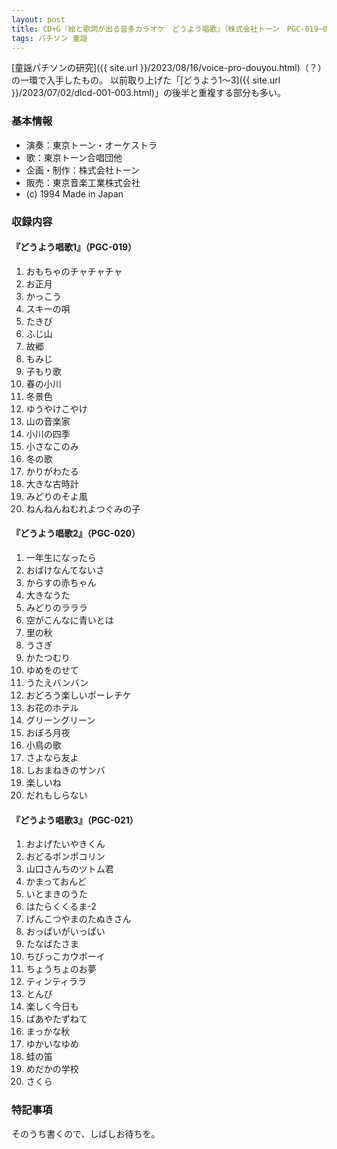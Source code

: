 ```yaml
---
layout: post
title: CD+G『絵と歌詞が出る音多カラオケ　どうよう唱歌』（株式会社トーン　PGC-019~021）
tags: パチソン 童謡
---
```


[童謡パチソンの研究]({{ site.url }}/2023/08/16/voice-pro-douyou.html)（？）の一環で入手したもの。
以前取り上げた「[どうよう1～3]({{ site.url }}/2023/07/02/dlcd-001-003.html)」の後半と重複する部分も多い。

### 基本情報

* 演奏：東京トーン・オーケストラ
* 歌：東京トーン合唱団他
* 企画・制作：株式会社トーン
* 販売：東京音楽工業株式会社
* (c) 1994 Made in Japan

### 収録内容

#### 『どうよう唱歌1』（PGC-019）

1. おもちゃのチャチャチャ
1. お正月
1. かっこう
1. スキーの唄
1. たきび
1. ふじ山
1. 故郷
1. もみじ
1. 子もり歌
1. 春の小川
1. 冬景色
1. ゆうやけこやけ
1. 山の音楽家
1. 小川の四季
1. 小さなこのみ
1. 冬の歌
1. かりがわたる
1. 大きな古時計
1. みどりのそよ風
1. ねんねんねむれよつぐみの子

#### 『どうよう唱歌2』（PGC-020）

1. 一年生になったら
1. おばけなんてないさ
1. からすの赤ちゃん
1. 大きなうた
1. みどりのラララ
1. 空がこんなに青いとは
1. 里の秋
1. うさぎ
1. かたつむり
1. ゆめをのせて
1. うたえバンバン
1. おどろう楽しいポーレチケ
1. お花のホテル
1. グリーングリーン
1. おぼろ月夜
1. 小鳥の歌
1. さよなら友よ
1. しおまねきのサンバ
1. 楽しいね
1. だれもしらない

#### 『どうよう唱歌3』（PGC-021）

1. およげたいやきくん
1. おどるポンポコリン
1. 山口さんちのツトム君
1. かまっておんど
1. いとまきのうた
1. はたらくくるま-2
1. げんこつやまのたぬきさん
1. おっぱいがいっぱい
1. たなばたさま
1. ちびっこカウボーイ
1. ちょうちょのお夢
1. ティンティララ
1. とんび
1. 楽しく今日も
1. ばあやたずねて
1. まっかな秋
1. ゆかいなゆめ
1. 蛙の笛
1. めだかの学校
1. さくら

### 特記事項

そのうち書くので、しばしお待ちを。
